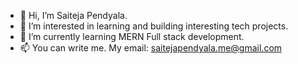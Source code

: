 - 👋 Hi, I’m Saiteja Pendyala.
- 👀 I’m interested in learning and building interesting tech projects.
- 🌱 I’m currently learning MERN Full stack development.
- 📫 You can write me. My email: saitejapendyala.me@gmail.com
